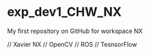 # exp_dev1_CHW_NX
My first repository on GitHub for workspace NX

// Xavier NX 
// OpenCV 
// ROS 
// TesnsorFlow 
